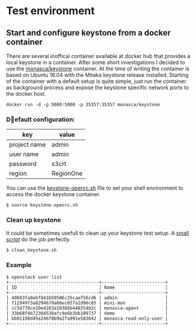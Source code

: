 # Test environment

## Start and configure keystone from a docker container
There are several inoffical container available at docker hub that provides a local keystone in a container. After some short investigations I decided to use the [monasca/keystone](https://hub.docker.com/r/monasca/keystone/) container. At the time of writing the container is based on Ubuntu 16.04 with the Mitaka keystone release installed. Starting of the container with a default setup is quite simple, just run the container as background process and expose the keystone specific network ports to the docker host.

```docker run -d -p 5000:5000 -p 35357:35357 monasca/keystone```

### Default configuration:

| key          | value     |
|--------------|-----------|
| project name | admin     |
| user name    | admin     |
| password     | s3crt     |
| region       | RegionOne |

You can use the [keystone-openrc.sh](keystone-openrc.sh) file to set your shell environment to access the docker keystone container.

```$ source keystone-openrc.sh ```

### Clean up keystone
It could be sometimes usefull to clean up your keystone test setup. A [small script](clean_keystone.sh) do the job perfectly.

```$ clean_keystone.sh```

### Example

```
$ openstack user list
+----------------------------------+------------------------+
| ID                               | Name                   |
+----------------------------------+------------------------+
| 40683fa8ebf841b59506c25caef56cd6 | admin                  |
| f12949f3a8294670a66ec037a1d96c85 | mini-mon               |
| cc54770ce10e4163a10366b440254b2c | monasca-agent          |
| 33b68f4b72304538afc9e6b3bb189737 | demo                   |
| bb01198d45e24670b9a2fa991e583642 | monasca-read-only-user |
+----------------------------------+------------------------+
```
